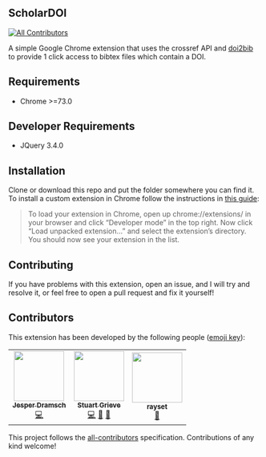 ## ScholarDOI
[![All Contributors](https://img.shields.io/badge/all_contributors-2-orange.svg?style=flat-square)](#contributors)

A simple Google Chrome extension that uses the crossref API and [doi2bib](https://doi2bib.org) to provide 1 click access to bibtex files which contain a DOI.

## Requirements

- Chrome >=73.0

## Developer Requirements

- JQuery 3.4.0

## Installation

Clone or download this repo and put the folder somewhere you can find it. To install a custom extension in Chrome follow the instructions in [this guide](https://thoughtbot.com/blog/how-to-make-a-chrome-extension):

> To load your extension in Chrome, open up chrome://extensions/ in your browser and click “Developer mode” in the top right. Now click “Load unpacked extension…” and select the extension’s directory. You should now see your extension in the list.

## Contributing

If you have problems with this extension, open an issue, and I will try and resolve it, or feel free to open a pull request and fix it yourself!

## Contributors

This extension has been developed by the following people ([emoji key](https://allcontributors.org/docs/en/emoji-key)):

<!-- ALL-CONTRIBUTORS-LIST:START - Do not remove or modify this section -->
<!-- prettier-ignore-start -->
<!-- markdownlint-disable -->
<table>
  <tr>
    <td align="center"><a href="http://dramsch.net"><img src="https://avatars3.githubusercontent.com/u/2620316?v=4" width="100px;" alt=""/><br /><sub><b>Jesper Dramsch</b></sub></a><br /><a href="https://github.com/sgrieve/ScholarDOI/commits?author=JesperDramsch" title="Code">💻</a></td>
    <td align="center"><a href="http://swdg.io"><img src="https://avatars1.githubusercontent.com/u/10617231?v=4" width="100px;" alt=""/><br /><sub><b>Stuart Grieve</b></sub></a><br /><a href="https://github.com/sgrieve/ScholarDOI/commits?author=sgrieve" title="Code">💻</a> <a href="#maintenance-sgrieve" title="Maintenance">🚧</a> <a href="https://github.com/sgrieve/ScholarDOI/pulls?q=is%3Apr+reviewed-by%3Asgrieve" title="Reviewed Pull Requests">👀</a></td>
    <td align="center"><a href="https://github.com/rayset"><img src="https://avatars3.githubusercontent.com/u/9410263?v=4" width="100px;" alt=""/><br /><sub><b>rayset</b></sub></a><br /><a href="https://github.com/sgrieve/ScholarDOI/pulls?q=is%3Apr+reviewed-by%3Arayset" title="Reviewed Pull Requests">👀</a></td>
  </tr>
</table>

<!-- markdownlint-enable -->
<!-- prettier-ignore-end -->
<!-- ALL-CONTRIBUTORS-LIST:END -->

This project follows the [all-contributors](https://github.com/all-contributors/all-contributors) specification. Contributions of any kind welcome!
